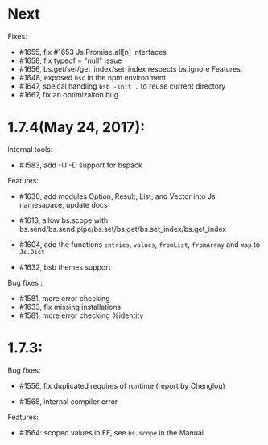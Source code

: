 


# Next

Fixes:
- #1655, fix #1653 Js.Promise.all[n] interfaces
- #1658, fix typeof = "null" issue
- #1656, bs.get/set/get_index/set_index respects bs.ignore
Features:
- #1648, exposed `bsc` in the npm environment
- #1647, speical handling `bsb -init .` to reuse current directory
- #1667, fix an optimizaiton bug 

# 1.7.4(May 24, 2017):



internal tools:

- #1583, add -U -D support for bspack

Features:

- #1630, add modules Option, Result, List, and Vector into Js namesapace, update docs

- #1613, allow bs.scope with bs.send/bs.send.pipe/bs.set/bs.get/bs.set_index/bs.get_index
- #1604, add the functions `entries`, `values`, `fromList`, `fromArray` and `map` to `Js.Dict`

- #1632, bsb themes support

Bug fixes :

- #1581, more error checking
- #1633, fix missing installations
- #1581, more error checking %identity

# 1.7.3:

Bug fixes:

- #1556, fix duplicated requires of runtime (report by Chenglou) 

- #1568, internal compiler error

Features:

- #1564: scoped values in FF, see `bs.scope` in the Manual



